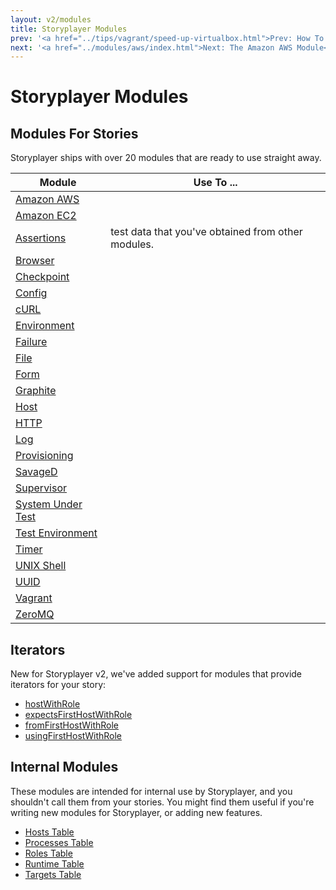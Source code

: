 ```yaml
---
layout: v2/modules
title: Storyplayer Modules
prev: '<a href="../tips/vagrant/speed-up-virtualbox.html">Prev: How To Speed Up Vagrant VMs</a>'
next: '<a href="../modules/aws/index.html">Next: The Amazon AWS Module</a>'
---
```


# Storyplayer Modules

## Modules For Stories

Storyplayer ships with over 20 modules that are ready to use straight away.

Module | Use To ...
-------|------------
[Amazon AWS](aws/index.html) |
[Amazon EC2](ec2/index.html) |
[Assertions](asserts/index.html) | test data that you've obtained from other modules.
[Browser](browser/index.html) |
[Checkpoint](checkpoint/index.html) |
[Config](config/index.html) |
[cURL](curl/index.html) |
[Environment](environment/index.html) |
[Failure](failure/index.html) |
[File](file/index.html) |
[Form](form/index.html) |
[Graphite](graphite/index.html) |
[Host](host/index.html) |
[HTTP](http/index.html) |
[Log](log/index.html) |
[Provisioning](provisioning/index.html) |
[SavageD](savaged/index.html) |
[Supervisor](supervisor/index.html) |
[System Under Test](systemundertest/index.html) |
[Test Environment](testenvironment/index.html) |
[Timer](timer/index.html) |
[UNIX Shell](shell/index.html) |
[UUID](uuid/index.html) |
[Vagrant](vagrant/index.html) |
[ZeroMQ](zeromq/index.html) |

## Iterators

New for Storyplayer v2, we've added support for modules that provide iterators for your story:

* [hostWithRole](iterators/hostWithRole.html)
* [expectsFirstHostWithRole](iterators/expectsFirstHostWithRole.html)
* [fromFirstHostWithRole](iterators/fromFirstHostWithRole.html)
* [usingFirstHostWithRole](iterators/usingFirstHostWithRole.html)

## Internal Modules

These modules are intended for internal use by Storyplayer, and you shouldn't call them from your stories. You might find them useful if you're writing new modules for Storyplayer, or adding new features.

* [Hosts Table](hoststable/index.html)
* [Processes Table](processestable/index.html)
* [Roles Table](rolestable/index.html)
* [Runtime Table](runtimetable/index.html)
* [Targets Table](targetstable/index.html)